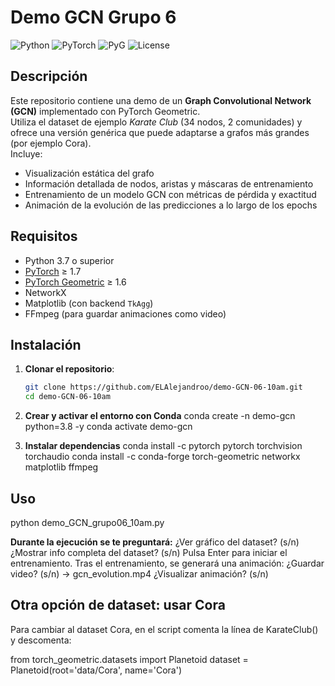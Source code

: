 # Demo GCN Grupo 6

![Python](https://img.shields.io/badge/python-3.7%2B-blue.svg) ![PyTorch](https://img.shields.io/badge/pytorch-%3E%3D1.7-orange.svg) ![PyG](https://img.shields.io/badge/torch--geometric-%3E%3D1.6-brightgreen.svg) ![License](https://img.shields.io/badge/license-MIT-blue.svg)

## Descripción

Este repositorio contiene una demo de un **Graph Convolutional Network (GCN)** implementado con PyTorch Geometric.  
Utiliza el dataset de ejemplo *Karate Club* (34 nodos, 2 comunidades) y ofrece una versión genérica que puede adaptarse a grafos más grandes (por ejemplo Cora).  
Incluye:

- Visualización estática del grafo  
- Información detallada de nodos, aristas y máscaras de entrenamiento  
- Entrenamiento de un modelo GCN con métricas de pérdida y exactitud  
- Animación de la evolución de las predicciones a lo largo de los epochs  

## Requisitos

- Python 3.7 o superior  
- [PyTorch](https://pytorch.org/) ≥ 1.7  
- [PyTorch Geometric](https://pytorch-geometric.readthedocs.io/) ≥ 1.6  
- NetworkX  
- Matplotlib (con backend `TkAgg`)  
- FFmpeg (para guardar animaciones como video)  

## Instalación

1. **Clonar el repositorio**:  
   ```bash
   git clone https://github.com/ELAlejandroo/demo-GCN-06-10am.git
   cd demo-GCN-06-10am
   ```

2. **Crear y activar el entorno con Conda**
    conda create -n demo-gcn python=3.8 -y
    conda activate demo-gcn

3. **Instalar dependencias**
    conda install -c pytorch pytorch torchvision torchaudio
    conda install -c conda-forge torch-geometric networkx matplotlib ffmpeg

## Uso

python demo_GCN_grupo06_10am.py


**Durante la ejecución se te preguntará:**
    ¿Ver gráfico del dataset? (s/n)
    ¿Mostrar info completa del dataset? (s/n)
    Pulsa Enter para iniciar el entrenamiento.
    Tras el entrenamiento, se generará una animación:
    ¿Guardar video? (s/n) → gcn_evolution.mp4
    ¿Visualizar animación? (s/n)

## Otra opción de dataset: usar Cora

Para cambiar al dataset Cora, en el script comenta la línea de KarateClub() y descomenta:

from torch_geometric.datasets import Planetoid
dataset = Planetoid(root='data/Cora', name='Cora')

